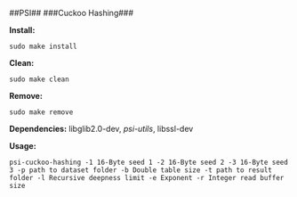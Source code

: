 ##PSI##
###Cuckoo Hashing###

__Install:__
```
sudo make install
```
__Clean:__ 
```
sudo make clean
```

__Remove:__ 
```
sudo make remove
```

__Dependencies:__ libglib2.0-dev, _psi-utils_, libssl-dev

__Usage:__ 
```
psi-cuckoo-hashing -1 16-Byte seed 1 -2 16-Byte seed 2 -3 16-Byte seed 3 -p path to dataset folder -b Double table size -t path to result folder -l Recursive deepness limit -e Exponent -r Integer read buffer size
```
